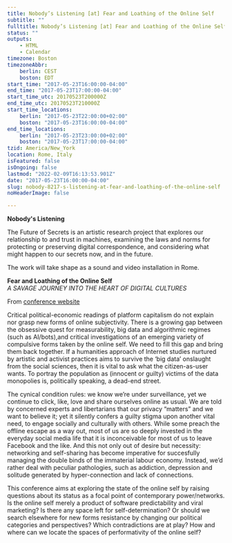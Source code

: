 ```yaml
---
title: Nobody’s Listening [at] Fear and Loathing of the Online Self
subtitle: ""
fulltitle: Nobody’s Listening [at] Fear and Loathing of the Online Self
status: ""
outputs:
    - HTML
    - Calendar
timezone: Boston
timezoneAbbr:
    berlin: CEST
    boston: EDT
start_time: "2017-05-23T16:00:00-04:00"
end_time: "2017-05-23T17:00:00-04:00"
start_time_utc: 20170523T200000Z
end_time_utc: 20170523T210000Z
start_time_locations:
    berlin: "2017-05-23T22:00:00+02:00"
    boston: "2017-05-23T16:00:00-04:00"
end_time_locations:
    berlin: "2017-05-23T23:00:00+02:00"
    boston: "2017-05-23T17:00:00-04:00"
tzid: America/New_York
location: Rome, Italy
isFeatured: false
isOngoing: false
lastmod: "2022-02-09T16:13:53.901Z"
date: "2017-05-23T16:00:00-04:00"
slug: nobody-8217-s-listening-at-fear-and-loathing-of-the-online-self
noHeaderImage: false

---
```

**Nobody's Listening**

The Future of Secrets is an artistic research project that explores our relationship to and trust in machines, examining the laws and norms for protecting or preserving digital correspondence, and considering what might happen to our secrets now, and in the future. 

The work will take shape as a sound and video installation in Rome.

**Fear and Loathing of the Online Self**<br />
*A SAVAGE JOURNEY INTO THE HEART OF DIGITAL CULTURES*

From <a href="http://networkcultures.org/online-self/about/" target="_blank">conference website</a>

Critical political-economic readings of platform capitalism do not explain nor grasp new forms of online subjectivity. There is a growing gap between the obsessive quest for measurability, big data and algorithmic regimes (such as AI/bots),and critical investigations of an emerging variety of compulsive forms taken by the online self. We need to fill this gap and bring them back together. If a humanities approach of Internet studies nurtured by artistic and activist practices aims to survive the ‘big data’ onslaught from the social sciences, then it is vital to ask what the citizen-as-user wants. To portray the population as (innocent or guilty) victims of the data monopolies is, politically speaking, a dead-end street.

The cynical condition rules: we know we’re under surveillance, yet we continue to click, like, love and share ourselves online as usual. We are told by concerned experts and libertarians that our privacy “matters” and we want to believe it; yet it silently confers a guilty stigma upon another vital need, to engage socially and culturally with others. While some preach the offline escape as a way out, most of us are so deeply invested in the everyday social media life that it is inconceivable for most of us to leave Facebook and the like. And this not only out of desire but necessity: networking and self-sharing has become imperative for succesfully managing the double binds of the immaterial labour economy. Instead, we’d rather deal with peculiar pathologies, such as addiction, depression and solitude generated by hyper-connection and lack of connections.

This conference aims at exploring the state of the online self by raising questions about its status as a focal point of contemporary power/networks. Is the online self merely a product of software predictability and viral marketing? Is there any space left for self-determination? Or should we search elsewhere for new forms resistance by changing our political categories and perspectives? Which contradictions are at play? How and where can we locate the spaces of performativity of the online self?